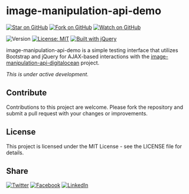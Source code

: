 # image-manipulation-api-demo

[![Star on GitHub](https://img.shields.io/github/stars/samestrin/image-manipulation-demo?style=social)](https://github.com/samestrin/image-manipulation-demo/stargazers) [![Fork on GitHub](https://img.shields.io/github/forks/samestrin/image-manipulation-demo?style=social)](https://github.com/samestrin/image-manipulation-demo/network/members) [![Watch on GitHub](https://img.shields.io/github/watchers/samestrin/image-manipulation-demo?style=social)](https://github.com/samestrin/image-manipulation-demo/watchers)

![Version ](https://img.shields.io/badge/Version--blue) [![License: MIT](https://img.shields.io/badge/License-MIT-yellow.svg)](https://opensource.org/licenses/MIT) [![Built with jQuery](https://img.shields.io/badge/Built%20with-jQuery-green)](https://jquery.com/)

image-manipulation-api-demo is a simple testing interface that utilizes Bootstrap and jQuery for AJAX-based interactions with the [image-manipulation-api-digitalocean](https://github.com/samestrin/image-manipulation-api-digitalocean) project.

_This is under active development._

## Contribute

Contributions to this project are welcome. Please fork the repository and submit a pull request with your changes or improvements.

## License

This project is licensed under the MIT License - see the LICENSE file for details.

## Share

[![Twitter](https://img.shields.io/badge/X-Tweet-blue)](https://twitter.com/intent/tweet?text=Check%20out%20this%20awesome%20project!&url=https://github.com/samestrin/image-manipulation-demo) [![Facebook](https://img.shields.io/badge/Facebook-Share-blue)](https://www.facebook.com/sharer/sharer.php?u=https://github.com/samestrin/image-manipulation-demo) [![LinkedIn](https://img.shields.io/badge/LinkedIn-Share-blue)](https://www.linkedin.com/sharing/share-offsite/?url=https://github.com/samestrin/image-manipulation-demo)
